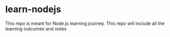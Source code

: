 # learn-nodejs

This repo is meant for Node.js learning journey.
This repo will include all the learning outcomes and notes
